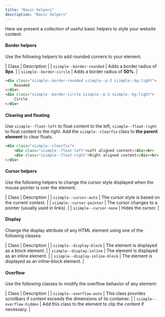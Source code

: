 ```yaml
---
title: "Basic helpers"
description: "Basic helpers"
---
```


Here we present a collection of useful basic helpers to style your website content.

#### Border helpers

Use the following helpers to add rounded corners to your element. 

| Class | Description |
| `siimple--border-rounded` | Adds a border radius of **8px**. |
| `siimple--border-circle` | Adds a border radius of **50%**. |

```html
<div class="siimple--border-rounded siimple--p-3 siimple--bg-light">
    Rounded
</div>
<div class="siimple--border-circle siimple--p-3 siimple--bg-light">
    Circle
</div>
```


#### Clearing and floating

Use `siimple--float-left` to float content to the left, `siimple--float-right` to float content to the right. Add the `siimple--clearfix` class to **the parent element** to clear floats.

```html
<div class="siimple--clearfix">
    <div class="siimple--float-left">Left aligned content</div><br>
    <div class="siimple--float-right">Right aligned content</div><br>
</div>
```


#### Cursor helpers

Use the following helpers to change the cursor style displayed when the mouse pointer is over the element.

| Class | Description |
| `siimple--cursor-auto` | The cursor style is based on the current context. |
| `siimple--cursor-pointer` | The cursor changes to a pointer (usually used in links). |
| `siimple--cursor-none` | Hides the cursor. |


#### Display

Change the display attribute of any HTML element using one of the following classes:

| Class | Description |
| `siimple--display-block` | The element is displayed as a block element. |
| `siimple--display-inline` | The element is displayed as an inline element. |
| `siimple--display-inline-block` | The element is displayed as an inline-block element. |


#### Overflow

Use the following classes to modify the overflow behavior of any element:

| Class | Description |
| `siimple--overflow-auto` | This class provides scrollbars if content exceeds the dimensions of its container. |
| `siimple--overflow-hidden` | Add this class to the element to clip the content if necessary. |





